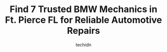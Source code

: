 ---
layout: ampstory
image: https://images.unsplash.com/photo-1604755940773-d7d32c4e43e1?ixlib=rb-4.0.3&ixid=MnwxMjA3fDB8MHxwaG90by1wYWdlfHx8fGVufDB8fHx8&auto=format&fit=crop&w=640&h=853&q=80
author: techidn
featured: false
description: When it comes to maintaining and repairing your vehicle in Ft. Pierce FL, USA, you deserve nothing but the best. Thats why the 7 best BMW Mechanic in the area are here to offer their expert
title: Find 7 Trusted BMW Mechanics in Ft. Pierce FL for Reliable Automotive Repairs
cover:
   title: Find 7 Trusted BMW Mechanics in Ft. Pierce FL for Reliable Automotive Repairs
   subtitle: Rickpate
   background: https://images.unsplash.com/photo-1604755940773-d7d32c4e43e1?ixlib=rb-4.0.3&ixid=MnwxMjA3fDB8MHxwaG90by1wYWdlfHx8fGVufDB8fHx8&auto=format&fit=crop&w=640&h=853&q=80

pages: 
 - layout: thirds
   top: <h1>#1 Mikes Performance Garage</h1>
   bottom: "<p>These Guys were made by God he did something special when he put them on earth to help  the folks who need a good mechanic in these times where every penny counts very ni</p>"
   background: https://www.knot35.com/toplist/wp-content/uploads/2023/06/best-bmw-mechanic-1-in-ft-pierce-fl-1685833098.jpeg
   backgroundblur: true
 - layout: thirds
   top: <h1>#2 Fam Auto, Truck & Tire Service</h1>
   bottom: "<p>1011 N 25th St, Fort Pierce, FL 34947, United States</p>"
   background: https://www.knot35.com/toplist/wp-content/uploads/2023/06/best-bmw-mechanic-2-in-ft-pierce-fl-1685833098.jpeg
   cta:
      link: https://www.knot35.com/toplist/find-7-trusted-bmw-mechanics-in-ft-pierce-fl-for-reliable-automotive-repairs/
      text: Find 7 Trusted BMW Mechanics in Ft. Pierce FL for Reliable Automotive Repairs
 - layout: thirds
   top: <h1>#3 JW Automotive</h1>
   bottom: "<p>470 S Market Ave, Fort Pierce, FL 34982, United States</p>"
   background: https://www.knot35.com/toplist/wp-content/uploads/2023/06/best-bmw-mechanic-3-in-ft-pierce-fl-1685833099.jpeg
   cta:
      link: https://www.knot35.com/toplist/find-7-trusted-bmw-mechanics-in-ft-pierce-fl-for-reliable-automotive-repairs/
      text: Find 7 Trusted BMW Mechanics in Ft. Pierce FL for Reliable Automotive Repairs
 - layout: thirds
   top: <h1>#4 ASAP Auto Center</h1>
   bottom: "<p>4660 S US Hwy 1, Fort Pierce, FL 34982, United States</p>"
   background: https://images.unsplash.com/photo-1515405295579-ba7b45403062?ixlib=rb-4.0.3&ixid=MnwxMjA3fDB8MHxwaG90by1wYWdlfHx8fGVufDB8fHx8&auto=format&fit=crop&w=640&h=853&q=80
   cta:
      link: https://www.knot35.com/toplist/find-7-trusted-bmw-mechanics-in-ft-pierce-fl-for-reliable-automotive-repairs/
      text: Find 7 Trusted BMW Mechanics in Ft. Pierce FL for Reliable Automotive Repairs
 - layout: thirds
   top: <h1>#5 Coggin BMW Of Treasure Coast Service Department</h1>
   bottom: "<p>4429 S US Hwy 1, Fort Pierce, FL 34982, United States</p>"
   background: https://images.unsplash.com/photo-1546497974-b213c9efb599?ixlib=rb-4.0.3&ixid=MnwxMjA3fDB8MHxwaG90by1wYWdlfHx8fGVufDB8fHx8&auto=format&fit=crop&w=640&h=853&q=80
   cta:
      link: https://www.knot35.com/toplist/find-7-trusted-bmw-mechanics-in-ft-pierce-fl-for-reliable-automotive-repairs/
      text: Find 7 Trusted BMW Mechanics in Ft. Pierce FL for Reliable Automotive Repairs
 - layout: thirds
   top: <h1>#6 Asian American Auto</h1>
   bottom: "<p>712 Avenue A, Fort Pierce, FL 34950, United States</p>"
   background: https://images.unsplash.com/photo-1496096265110-f83ad7f96608?ixlib=rb-4.0.3&ixid=MnwxMjA3fDB8MHxwaG90by1wYWdlfHx8fGVufDB8fHx8&auto=format&fit=crop&w=640&h=853&q=80
   cta:
      link: https://www.knot35.com/toplist/find-7-trusted-bmw-mechanics-in-ft-pierce-fl-for-reliable-automotive-repairs/
      text: Find 7 Trusted BMW Mechanics in Ft. Pierce FL for Reliable Automotive Repairs
 - layout: thirds
   top: <h1>#7 Fort Pierce Auto Air & Repair</h1>
   bottom: "<p>3111 Oleander Ave, Fort Pierce, FL 34982, United States</p>"
   background: https://images.unsplash.com/photo-1518640467707-6811f4a6ab73?ixlib=rb-4.0.3&ixid=MnwxMjA3fDB8MHxwaG90by1wYWdlfHx8fGVufDB8fHx8&auto=format&fit=crop&w=640&h=853&q=80
   cta:
      link: https://www.knot35.com/toplist/find-7-trusted-bmw-mechanics-in-ft-pierce-fl-for-reliable-automotive-repairs/
      text: Find 7 Trusted BMW Mechanics in Ft. Pierce FL for Reliable Automotive Repairs
 - layout: thirds
   middle: Continue reading...
   background: https://images.unsplash.com/photo-1574169208507-84376144848b?ixlib=rb-4.0.3&ixid=MnwxMjA3fDB8MHxwaG90by1wYWdlfHx8fGVufDB8fHx8&auto=format&fit=crop&w=640&h=853&q=80
   cta:
      link: https://www.knot35.com/toplist/find-7-trusted-bmw-mechanics-in-ft-pierce-fl-for-reliable-automotive-repairs/
      text: Find 7 Trusted BMW Mechanics in Ft. Pierce FL for Reliable Automotive Repairs
      
---